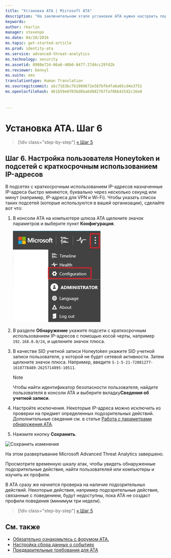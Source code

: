 ```yaml
---
title: "Установка ATA | Microsoft ATA"
description: "На заключительном этапе установки ATA нужно настроить подсети с краткосрочным использованием IP-адресов и пользователя Honeytoken."
keywords: 
author: rkarlin
manager: stevenpo
ms.date: 04/28/2016
ms.topic: get-started-article
ms.prod: identity-ata
ms.service: advanced-threat-analytics
ms.technology: security
ms.assetid: 8980e724-06a6-40b0-8477-27d4cc29fd2b
ms.reviewer: bennyl
ms.suite: ems
translationtype: Human Translation
ms.sourcegitcommit: a5c7163bc7b1989672e587bfb4fa6a65cd4e3751
ms.openlocfilehash: 461b59e0f03bd6ba6d982767fa78bb415d2c16e0


---
```


# Установка ATA. Шаг 6

>[!div class="step-by-step"]
[« Шаг 5](install-ata-step5.md)

## Шаг 6. Настройка пользователя Honeytoken и подсетей с краткосрочным использованием IP-адресов
В подсетях с краткосрочным использованием IP-адресов назначенные IP-адреса быстро меняются, буквально через несколько секунд или минут (например, IP-адреса для VPN и Wi-Fi). Чтобы указать список таких подсетей (которые используются в вашей организации), сделайте вот что:

1.  В консоли ATA на компьютере шлюза ATA щелкните значок параметров и выберите пункт **Конфигурация**.

    ![Параметры конфигурации ATA](media/ATA-config-icon.JPG)

2.  В разделе **Обнаружение** укажите подсети с краткосрочным использованием IP-адресов с помощью косой черты, например `192.168.0.0/24`, и щелкните значок плюса.

3.  В качестве SID учетной записи Honeytoken укажите SID учетной записи пользователя, у которой не будет сетевой активности. Затем щелкните значок плюса. Например, введите `S-1-5-21-72081277-1610778489-2625714895-10511`.

    > [!NOTE]
    > Чтобы найти идентификатор безопасности пользователя, найдите пользователя в консоли ATA и выберите вкладку**Сведения об учетной записи**. 

4.  Настройте исключения. Некоторые IP-адреса можно исключить из проверки на предмет определенных подозрительных действий. Дополнительные сведения см. в статье [Работа с параметрами обнаружения ATA](working-with-detection-settings.md).

5.  Нажмите кнопку **Сохранить**.

![Сохранить изменения](media/ATA-VPN-Subnets.JPG)

На этом развертывание Microsoft Advanced Threat Analytics завершено.

Просмотрите временную шкалу атак, чтобы увидеть обнаруженные подозрительные действия, найти пользователей или компьютеры и изучить их профили.

В ATA сразу же начнется проверка на наличие подозрительных действий. Некоторые действия, например подозрительные действия, связанные с поведением, будут недоступны, пока ATA не создаст профили поведения (минимум три недели).


>[!div class="step-by-step"]
[« Шаг 5](install-ata-step5.md)


## См. также

- [Обязательно ознакомьтесь с форумом ATA.](https://social.technet.microsoft.com/Forums/security/home?forum=mata)
- [Настройка сбора данных о событиях](configure-event-collection.md)
- [Предварительные требования для ATA](/advanced-threat-analytics/plan-design/ata-prerequisites)




<!--HONumber=Jul16_HO3-->


